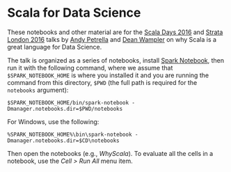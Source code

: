# Scala for Data Science

These notebooks and other material are for the [Scala Days 2016](http://www.scaladays.org/) and [Strata London 2016](http://conferences.oreilly.com/strata/hadoop-big-data-eu/public/schedule/detail/49739) talks by [Andy Petrella](mailto:noootsab@data-fellas.guru) and [Dean Wampler](dean.wampler@lightbend.com) on why Scala is a great language for Data Science.

The talk is organized as a series of notebooks, install [Spark Notebook](http://spark-notebook.io/), then run it with the following command, where we assume that `$SPARK_NOTEBOOK_HOME` is where you installed it and you are running the command from this directory, `$PWD` (the full path is required for the `notebooks` argument):

```shell
$SPARK_NOTEBOOK_HOME/bin/spark-notebook -Dmanager.notebooks.dir=$PWD/notebooks
```

For Windows, use the following:
```
%SPARK_NOTEBOOK_HOME%\bin\spark-notebook -Dmanager.notebooks.dir=$CD\notebooks
```

Then open the notebooks (e.g., _WhyScala_). To evaluate all the cells in a notebook, use the _Cell > Run All_ menu item.

